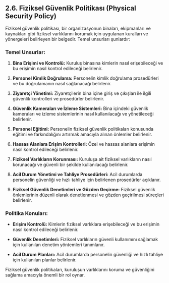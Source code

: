 ## 2.6. Fiziksel Güvenlik Politikası (Physical Security Policy)

Fiziksel güvenlik politikası, bir organizasyonun binaları, ekipmanları ve kaynakları gibi fiziksel varlıklarını korumak için uygulanan kuralları ve yönergeleri belirleyen bir belgedir. Temel unsurları şunlardır:

### Temel Unsurlar:

1. **Bina Erişimi ve Kontrolü:** Kuruluş binasına kimlerin nasıl erişebileceği ve bu erişimin nasıl kontrol edileceği belirlenir.

2. **Personel Kimlik Doğrulama:** Personelin kimlik doğrulama prosedürleri ve bu doğrulamanın nasıl sağlanacağı belirlenir.

3. **Ziyaretçi Yönetimi:** Ziyaretçilerin bina içine giriş ve çıkışları ile ilgili güvenlik kontrolleri ve prosedürler belirlenir.

4. **Güvenlik Kameraları ve İzleme Sistemleri:** Bina içindeki güvenlik kameraları ve izleme sistemlerinin nasıl kullanılacağı ve yönetileceği belirlenir.

5. **Personel Eğitimi:** Personelin fiziksel güvenlik politikaları konusunda eğitimi ve farkındalığını artırmak amacıyla alınan önlemler belirlenir.

6. **Hassas Alanlara Erişim Kontrolleri:** Özel ve hassas alanlara erişimin nasıl kontrol edileceği belirlenir.

7. **Fiziksel Varlıkların Korunması:** Kuruluşa ait fiziksel varlıkların nasıl korunacağı ve güvenli bir şekilde kullanılacağı belirlenir.

8. **Acil Durum Yönetimi ve Tahliye Prosedürleri:** Acil durumlarda personelin güvenliği ve hızlı tahliye için belirlenen prosedürler açıklanır.

9. **Fiziksel Güvenlik Denetimleri ve Gözden Geçirme:** Fiziksel güvenlik önlemlerinin düzenli olarak denetlenmesi ve gözden geçirilmesi süreçleri belirlenir.

### Politika Konuları:

- **Erişim Kontrolü:** Kimlerin fiziksel varlıklara erişebileceği ve bu erişimin nasıl kontrol edileceği belirlenir.

- **Güvenlik Denetimleri:** Fiziksel varlıkların güvenli kullanımını sağlamak için kullanılan denetim yöntemleri tanımlanır.

- **Acil Durum Planları:** Acil durumlarda personelin güvenliği ve hızlı tahliye için kullanılan planlar belirlenir.

Fiziksel güvenlik politikaları, kuruluşun varlıklarını koruma ve güvenliğini sağlama amacıyla önemli bir rol oynar.
